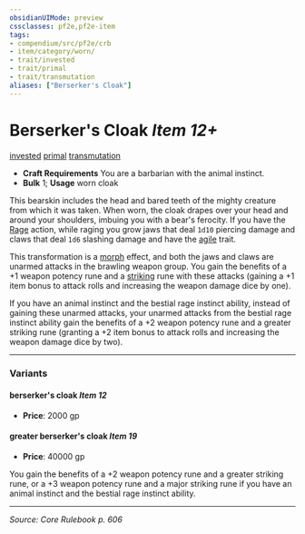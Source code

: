```yaml
---
obsidianUIMode: preview
cssclasses: pf2e,pf2e-item
tags:
- compendium/src/pf2e/crb
- item/category/worn/
- trait/invested
- trait/primal
- trait/transmutation
aliases: ["Berserker's Cloak"]
---
```

# Berserker's Cloak *Item 12+*  
[invested](rules/traits/invested.md "Invested Item Trait")  [primal](rules/traits/primal.md "Primal Tradition Trait")  [transmutation](rules/traits/transmutation.md "Transmutation School Trait")  

- **Craft Requirements** You are a barbarian with the animal instinct.
- **Bulk** 1; **Usage** worn cloak

This bearskin includes the head and bared teeth of the mighty creature from which it was taken. When worn, the cloak drapes over your head and around your shoulders, imbuing you with a bear's ferocity. If you have the [Rage](rules/actions/rage.md) action, while raging you grow jaws that deal `1d10` piercing damage and claws that deal `1d6` slashing damage and have the [agile](rules/traits/agile.md "Agile Weapon Trait") trait.

This transformation is a [morph](rules/traits/morph.md "Morph Effect Trait") effect, and both the jaws and claws are unarmed attacks in the brawling weapon group. You gain the benefits of a +1 weapon potency rune and a [striking](compendium/equipment/items/striking.md) rune with these attacks (gaining a +1 item bonus to attack rolls and increasing the weapon damage dice by one).

If you have an animal instinct and the bestial rage instinct ability, instead of gaining these unarmed attacks, your unarmed attacks from the bestial rage instinct ability gain the benefits of a +2 weapon potency rune and a greater striking rune (granting a +2 item bonus to attack rolls and increasing the weapon damage dice by two).

---

### Variants

#### berserker's cloak *Item 12*

- **Price**: 2000 gp

#### greater berserker's cloak *Item 19*

- **Price**: 40000 gp

You gain the benefits of a +2 weapon potency rune and a greater striking rune, or a +3 weapon potency rune and a major striking rune if you have an animal instinct and the bestial rage instinct ability.

---
*Source: Core Rulebook p. 606*
